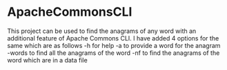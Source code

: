 # ApacheCommonsCLI

This project can be used to find the anagrams of any word with an additional feature of Apache Commons CLI. I have added 4 options for the same which are as follows
-h for help
-a to provide a word for the anagram
-words to find all the anagrams of the word
-nf to find the anagrams of the word which are in a data file